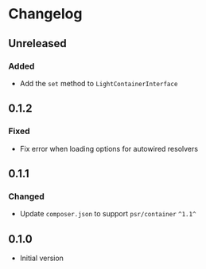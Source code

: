 # Changelog

## Unreleased

### Added

- Add the `set` method to `LightContainerInterface`

## 0.1.2

### Fixed

- Fix error when loading options for autowired resolvers

## 0.1.1

### Changed

- Update `composer.json` to support `psr/container` `^1.1^`

## 0.1.0

- Initial version